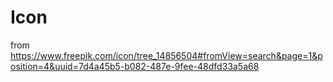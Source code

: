 # Icon

from <https://www.freepik.com/icon/tree_14856504#fromView=search&page=1&position=4&uuid=7d4a45b5-b082-487e-9fee-48dfd33a5a68>
